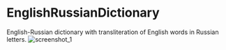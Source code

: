 # EnglishRussianDictionary
English-Russian dictionary with transliteration of English words in Russian letters.
![screenshot_1](https://user-images.githubusercontent.com/43447356/45868043-7a9dcb00-bd8d-11e8-9a34-86839ced7f2d.png)
